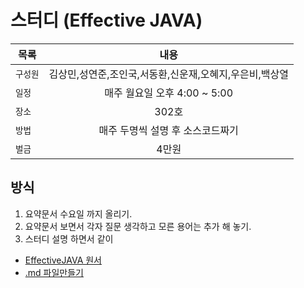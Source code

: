 스터디 (Effective JAVA)
======
| 목록 | 내용 |
|---|:---:|
| `구성원` | 김상민,성연준,조인국,서동환,신운재,오혜지,우은비,백상열 | 
| `일정` | 매주 월요일 오후 4:00 ~ 5:00 |  
| `장소` | 302호 | 
| `방법` | 매주 두명씩 설명 후 소스코드짜기 |
| `벌금` | 4만원 |


## 방식
  1. 요약문서 수요일 까지 올리기.
  2. 요약문서 보면서 각자 질문 생각하고 모른 용어는 추가 해 놓기.
  3. 스터디 설명 하면서 같이 


- [EffectiveJAVA 원서](https://github.com/GianfrancoMS/Books/blob/master/Java/Effective%20Java%20(3rd%20Edition).pdf)
- [.md 파일만들기](https://heropy.blog/2017/09/30/markdown/)


